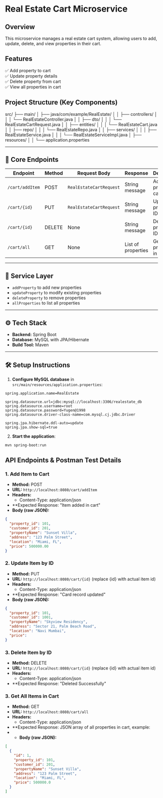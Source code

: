 # Real Estate Cart Microservice

## Overview
This microservice manages a real estate cart system, allowing users to add, update, delete, and view properties in their cart.

## Features
✅ Add property to cart  
✅ Update property details  
✅ Delete property from cart  
✅ View all properties in cart  

## Project Structure (Key Components)
src/
├── main/
│ ├── java/com/example/RealEstate/
│ │ ├── controllers/
│ │ │ └── RealEstateController.java
│ │ ├── dto/
│ │ │ └── RealEstateCartRequest.java
│ │ ├── entities/
│ │ │ └── RealEstateCart.java
│ │ ├── repo/
│ │ │ └── RealEstateRepo.java
│ │ ├── services/
│ │ │ ├── RealEstateService.java
│ │ │ └── RealEstateServiceImpl.java
│ ├── resources/
│ │ └── application.properties

---

## 🚀 Core Endpoints

| Endpoint           | Method | Request Body             | Response           | Description                  |
|--------------------|--------|-------------------------|--------------------|------------------------------|
| `/cart/addItem`    | POST   | `RealEstateCartRequest` | String message     | Add a new property to cart    |
| `/cart/{id}`       | PUT    | `RealEstateCartRequest` | String message     | Update property by ID         |
| `/cart/{id}`       | DELETE | None                    | String message     | Delete property by ID         |
| `/cart/all`        | GET    | None                    | List of properties | Get all properties in cart    |

---

## 🔧 Service Layer
- `addProperty` to add new properties  
- `updateProperty` to modify existing properties  
- `deleteProperty` to remove properties  
- `allProperties` to list all properties  

---

## ⚙️ Tech Stack
- **Backend:** Spring Boot  
- **Database:** MySQL with JPA/Hibernate  
- **Build Tool:** Maven  

---

## 🛠️ Setup Instructions

1. **Configure MySQL database** in `src/main/resources/application.properties`:
```properties
spring.application.name=RealEstate

spring.datasource.url=jdbc:mysql://localhost:3306/realestate_db
spring.datasource.username=root
spring.datasource.password=Yugen@1998
spring.datasource.driver-class-name=com.mysql.cj.jdbc.Driver

spring.jpa.hibernate.ddl-auto=update
spring.jpa.show-sql=true
```

2. **Start the application**:
```bash
mvn spring-boot:run
```


## API Endpoints & Postman Test Details

### 1. Add Item to Cart  
- **Method:** POST  
- **URL:** `http://localhost:8080/cart/addItem`  
- **Headers:**  
  - Content-Type: application/json
- **Expected Response: "Item added in cart"
- **Body (raw JSON):**
```json
{
  "property_id": 101,
  "customer_id": 201,
  "propertyName": "Sunset Villa",
  "address": "123 Palm Street",
  "location": "Miami, FL",
  "price": 500000.00
}
```

### 2. Update Item by ID 
- **Method:** PUT  
- **URL:** `http://localhost:8080/cart/{id}`  (replace {id} with actual item id)
- **Headers:**  
  - Content-Type: application/json
- **Expected Response: "Card record updated"
- **Body (raw JSON):**
```json
{
  "property_id": 101,
  "customer_id": 1001,
  "propertyName": "Skyview Residency",
  "address": "Sector 21, Palm Beach Road",
  "location": "Navi Mumbai",
  "price": 
}
```
### 3. Delete Item by ID
- **Method:** DELETE  
- **URL:** `http://localhost:8080/cart/{id}`  (replace {id} with actual item id)
- **Headers:**  
  - Content-Type: application/json  
- **Expected Response: "Deleted Successfully"

### 3.  Get All Items in Cart
- **Method:** GET  
- **URL:** `http://localhost:8080/cart/all` 
- **Headers:**  
  - Content-Type: application/json  
- **Expected Response: JSON array of all properties in cart, example:
- - **Body (raw JSON):**
```json
[
  {
    "id": 1,
    "property_id": 101,
    "customer_id": 201,
    "propertyName": "Sunset Villa",
    "address": "123 Palm Street",
    "location": "Miami, FL",
    "price": 500000.0
  }
]
```
